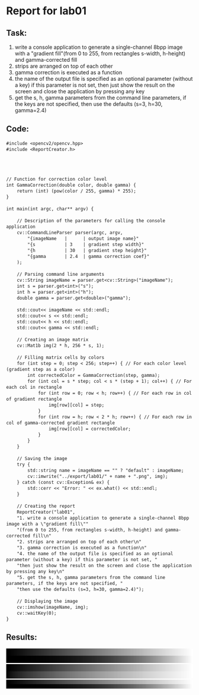 # Report for lab01
## Task:
1. write a console application to generate a single-channel 8bpp image with a "gradient fill"(from 0 to 255, from rectangles s-width, h-height) and gamma-corrected fill
2. strips are arranged on top of each other
3. gamma correction is executed as a function
4. the name of the output file is specified as an optional parameter (without a key) if this parameter is not set, then just show the result on the screen and close the application by pressing any key
5. get the s, h, gamma parameters from the command line parameters, if the keys are not specified, then use the defaults (s=3, h=30, gamma=2.4)
## Code:
```#include <iostream>
#include <opencv2/opencv.hpp>
#include <ReportCreator.h>




// Function for correction color level
int GammaCorrection(double color, double gamma) {
    return (int) (pow(color / 255, gamma) * 255);
}

int main(int argc, char** argv) {

    // Description of the parameters for calling the console application
    cv::CommandLineParser parser(argc, argv,
        "{imageName   |      | output image name}"
        "{s           | 3    | gradient step width}"
        "{h           | 30   | gradient step height}"
        "{gamma       | 2.4  | gamma correction coef}"
    );
    
    // Parsing command line arguments
    cv::String imageName = parser.get<cv::String>("imageName");
    int s = parser.get<int>("s");
    int h = parser.get<int>("h");
    double gamma = parser.get<double>("gamma");

    std::cout<< imageName << std::endl;
    std::cout<< s << std::endl;
    std::cout<< h << std::endl;
    std::cout<< gamma << std::endl;

    // Creating an image matrix
    cv::Mat1b img(2 * h, 256 * s, 1);

    // Filling matrix cells by colors
    for (int step = 0; step < 256; step++) { // For each color level (gradient step as a color)
        int correctedColor = GammaCorrection(step, gamma);
        for (int col = s * step; col < s * (step + 1); col++) { // For each col in rectangle
            for (int row = 0; row < h; row++) { // For each row in col of gradient rectangle
                img[row][col] = step;
            }
            for (int row = h; row < 2 * h; row++) { // For each row in col of gamma-corrected gradient rectangle
                img[row][col] = correctedColor;
            } 
        }
    }

    // Saving the image
    try {
        std::string name = imageName == "" ? "default" : imageName;
        cv::imwrite("../export/lab01/" + name + ".png", img);
    } catch (const cv::Exception& ex) {
        std::cerr << "Error: " << ex.what() << std::endl;
    }

    // Creating the report
    ReportCreator("lab01", 
    "1. write a console application to generate a single-channel 8bpp image with a \"gradient fill\"" 
    "(from 0 to 255, from rectangles s-width, h-height) and gamma-corrected fill\n"
    "2. strips are arranged on top of each other\n"
    "3. gamma correction is executed as a function\n"
    "4. the name of the output file is specified as an optional parameter (without a key) if this parameter is not set, "
    "then just show the result on the screen and close the application by pressing any key\n"
    "5. get the s, h, gamma parameters from the command line parameters, if the keys are not specified, "
    "then use the defaults (s=3, h=30, gamma=2.4)");

    // Displaying the image
    cv::imshow(imageName, img);
    cv::waitKey(0);
}
```
## Results:
![default.png](default.png)
![gamma.png](gamma.png)
![width.png](width.png)
